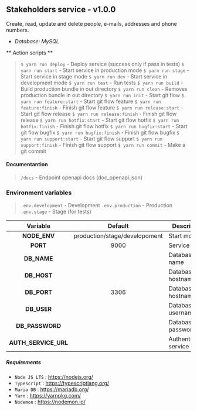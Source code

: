 ## Stakeholders service - v1.0.0

Create, read, update and delete people, e-mails, addresses and phone numbers.

- *Database: MySQL*

** Action scripts **
> `$ yarn run deploy` - Deploy service (success only if pass in tests)
> `$ yarn run start` - Start service in production mode
> `$ yarn run stage` - Start service in stage mode
> `$ yarn run dev` - Start service in development mode
> `$ yarn run test` - Run tests
> `$ yarn run build` - Build production bundle in out directory 
> `$ yarn run clean` - Removes production bundle in out directory
> `$ yarn run init` - Start git flow
> `$ yarn run feature:start` - Start git flow feature
> `$ yarn run feature:finish` - Finish git flow feature
> `$ yarn run release:start` - Start git flow release
> `$ yarn run release:finish` - Finish git flow release
> `$ yarn run hotfix:start` - Start git flow hotfix
> `$ yarn run hotfix:finish` - Finish git flow hotfix
> `$ yarn run bugfix:start` - Start git flow bugfix
> `$ yarn run bugfix:finish` - Finish git flow bugfix
> `$ yarn run support:start` - Start git flow support
> `$ yarn run support:finish` - Finish git flow support
> `$ yarn run commit` - Make a git commit

#### Documentantion
> `/docs` - Endpoint openapi docs (doc_openapi.json)

### Environment variables
> `.env.development` - Development
> `.env.production` - Production
> `.env.stage` - Stage (for tests)

|Variable            |Default                      |Description               |
|:------------------:|:---------------------------:|--------------------------|
|**NODE_ENV**        |production/stage/developoment|Start mode                |
|**PORT**            |9000                         |Service port              |
|**DB_NAME**         |                             |Database name             |
|**DB_HOST**         |                             |Database hostname         |
|**DB_PORT**         |3306                         |Database hostname         |
|**DB_USER**         |                             |Database username         |
|**DB_PASSWORD**     |                             |Database password         |
|**AUTH_SERVICE_URL**|                             |Authentication service url|

##### Requirements
- `Node JS LTS` : <https://nodejs.org/> 
- `Typescript` : <https://typescriptlang.org/> 
- `Maria DB` : <https://mariadb.org/> 
- `Yarn` : <https://yarnpkg.com/> 
- `Nodemon` : <https://nodemon.io/> 